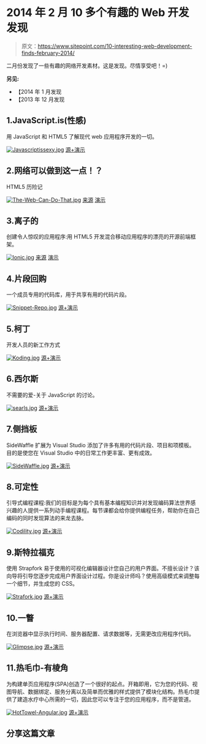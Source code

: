 # 2014 年 2 月 10 多个有趣的 Web 开发发现

> 原文：<https://www.sitepoint.com/10-interesting-web-development-finds-february-2014/>

二月份发现了一些有趣的网络开发素材。这是发现。尽情享受吧！=)

**另见:**

*   【2014 年 1 月发现
*   【2013 年 12 月发现

## 1.JavaScript.is(性感)

用 JavaScript 和 HTML5 了解现代 web 应用程序开发的一切。

[![Javascriptissexy.jpg](img/949c09ee53b4a9b91d7907c322b00427.png)](http://javascriptissexy.com/) 
[源+演示](http://javascriptissexy.com/)

## 2.网络可以做到这一点！？

HTML5 历险记

[![The-Web-Can-Do-That.jpg](img/30d6a11eff167f69f79cf113238000d5.png)](http://www.htmlfivecan.com/#1) 
[来源](http://www.htmlfivecan.com/#1) [演示](https://developers.google.com/events/io/2012/sessions/gooio2012/204/)

## 3.离子的

创建令人惊叹的应用程序:用 HTML5 开发混合移动应用程序的漂亮的开源前端框架。

[![Ionic.jpg](img/bd0fa3054f5afa9f0239f693871eae34.png)](http://ionicframework.com/) 
[来源](http://ionicframework.com/) [演示](http://ionicframework.com/examples/)

## 4.片段回购

一个成员专用的代码库，用于共享有用的代码片段。

[![Snippet-Repo.jpg](img/8ae2286cf7a900c5d7cdd679f6cad8c0.png)](http://snippetrepo.com/) 
[源+演示](http://snippetrepo.com/)

## 5.柯丁

开发人员的新工作方式

[![Koding.jpg](img/9686ab92913261219394065e6abe9a71.png)](https://koding.com/Teamwork) 
[源+演示](https://koding.com/Teamwork)

## 6.西尔斯

不需要的爱-关于 JavaScript 的讨论。

[![searls.jpg](img/54530e5aacdb86dd6a8811d69b5e3ee9.png)](http://searls.testdouble.com/posts/2013-06-16-unrequired-love.html) 
[源+演示](http://searls.testdouble.com/posts/2013-06-16-unrequired-love.html)

## 7.侧挡板

SideWaffle 扩展为 Visual Studio 添加了许多有用的代码片段、项目和项模板。目的是使您在 Visual Studio 中的日常工作更丰富、更有成效。

[![SideWaffle.jpg](img/c8b6d785fa9f306a9bd35bfd5abecd9f.png)](http://sidewaffle.com/) 
[源+演示](http://sidewaffle.com/)

## 8.可定性

引导式编程课程:我们的目标是为每个具有基本编程知识并对发现编码算法世界感兴趣的人提供一系列动手编程课程。每节课都会给你提供编程任务，帮助你在自己编码的同时发现算法的来龙去脉。

[![Codility.jpg](img/7a38bd549ee2c3cec87e8816ff85c83c.png)](https://codility.com/train/) 
[源+演示](https://codility.com/train/)

## 9.斯特拉福克

使用 Strapfork 易于使用的可视化编辑器设计您自己的用户界面。不擅长设计？该向导将引导您逐步完成用户界面设计过程。你是设计师吗？使用高级模式来调整每一个细节，并生成您的 CSS。

[![Strafork.jpg](img/fa2ce78d516ac7bcabf753ea2447ed94.png)](http://strapfork.com/) 
[源+演示](http://strapfork.com/)

## 10.一瞥

在浏览器中显示执行时间、服务器配置、请求数据等，无需更改应用程序代码。

[![Glimpse.jpg](img/8935fb668876f26493bdc4c7cfc4e662.png)](http://getglimpse.com/) 
[源+演示](http://getglimpse.com/)

## 11.热毛巾-有棱角

为构建单页应用程序(SPA)创造了一个很好的起点。开箱即用，它为您的代码、视图导航、数据绑定、服务分离以及简单而优雅的样式提供了模块化结构。热毛巾提供了建造水疗中心所需的一切，因此您可以专注于您的应用程序，而不是管道。

[![HotTowel-Angular.jpg](img/91270e762b5be7a55bccde78f229989f.png)](https://github.com/johnpapa/HotTowel-Angular) 
[源+演示](https://github.com/johnpapa/HotTowel-Angular)

## 分享这篇文章